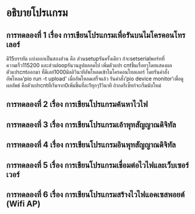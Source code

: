 # อธิบายโปรเเกรม
## การทดลองที่ 1 เรื่อง การเขียนโปรแกรมเพื่อรันบนไมโครคอนโทรเลอร์
มี15บรรทัด เเบ่งออกเป็นสองส่วน คือ ส่วนsetupรันครั้งเดียว ก้จะsetserialพอร์ทที่ความเร็ว115200 และส่วนloopรันวนลูปตลอดไป เพิ่มตัวแปร cntขึ้นเรื่อยๆโดยแสดงผลตัวแปรcntออกมา ที่ดีเลย์1000มิลลิวินาทีอัพโหลดเข้าไมโครคอนโทลเลอร์ โดยรันคำสั่งอัพโหลด'pio run -t  upload' เมื่ออัพโหลดเสร็จแล้ว รันคำสั่ง’pio device monitor’เพื่อดูผลลัพธ์ คือตัวแปรcntที่เริ่มจาก0เพิ่มขึ้นที่ละ1ทุกๆ1วินาที ถ้ากดรีเซ็ทก้จะเริ่มนับใหม่
## การทดลองที่ 2 เรื่อง การเขียนโปรแกรมค้นหาไวไฟ

## การทดลองที่ 3 เรื่อง การเขียนโปรแกรมเอ้าพุทสัญญาณดิจิทัล
## การทดลองที่ 4 เรื่อง การเขียนโปรแกรมอินพุทสัญญาณดิจิทัล
## การทดลองที่ 5 เรื่อง การเขียนโปรแกรมเชื่อมต่อไวไฟและเว็บเซอร์เวอร์
## การทดลองที่ 6 เรื่อง การเขียนโปรแกรมสร้างไวไฟแอคเซสพอยต์ (Wifi AP)

